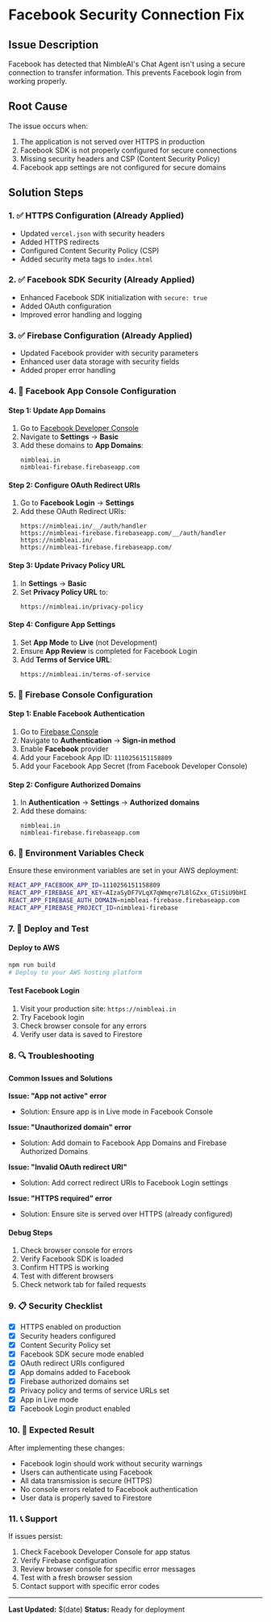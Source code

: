 # Facebook Security Connection Fix

## Issue Description
Facebook has detected that NimbleAI's Chat Agent isn't using a secure connection to transfer information. This prevents Facebook login from working properly.

## Root Cause
The issue occurs when:
1. The application is not served over HTTPS in production
2. Facebook SDK is not properly configured for secure connections
3. Missing security headers and CSP (Content Security Policy)
4. Facebook app settings are not configured for secure domains

## Solution Steps

### 1. ✅ HTTPS Configuration (Already Applied)
- Updated `vercel.json` with security headers
- Added HTTPS redirects
- Configured Content Security Policy (CSP)
- Added security meta tags to `index.html`

### 2. ✅ Facebook SDK Security (Already Applied)
- Enhanced Facebook SDK initialization with `secure: true`
- Added OAuth configuration
- Improved error handling and logging

### 3. ✅ Firebase Configuration (Already Applied)
- Updated Facebook provider with security parameters
- Enhanced user data storage with security fields
- Added proper error handling

### 4. 🔧 Facebook App Console Configuration

#### Step 1: Update App Domains
1. Go to [Facebook Developer Console](https://developers.facebook.com/apps/1110256151158809/settings/basic/)
2. Navigate to **Settings** → **Basic**
3. Add these domains to **App Domains**:
   ```
   nimbleai.in
   nimbleai-firebase.firebaseapp.com
   ```

#### Step 2: Configure OAuth Redirect URIs
1. Go to **Facebook Login** → **Settings**
2. Add these OAuth Redirect URIs:
   ```
   https://nimbleai.in/__/auth/handler
   https://nimbleai-firebase.firebaseapp.com/__/auth/handler
   https://nimbleai.in/
   https://nimbleai-firebase.firebaseapp.com/
   ```

#### Step 3: Update Privacy Policy URL
1. In **Settings** → **Basic**
2. Set **Privacy Policy URL** to:
   ```
   https://nimbleai.in/privacy-policy
   ```

#### Step 4: Configure App Settings
1. Set **App Mode** to **Live** (not Development)
2. Ensure **App Review** is completed for Facebook Login
3. Add **Terms of Service URL**:
   ```
   https://nimbleai.in/terms-of-service
   ```

### 5. 🔧 Firebase Console Configuration

#### Step 1: Enable Facebook Authentication
1. Go to [Firebase Console](https://console.firebase.google.com/project/nimbleai-firebase/authentication/providers)
2. Navigate to **Authentication** → **Sign-in method**
3. Enable **Facebook** provider
4. Add your Facebook App ID: `1110256151158809`
5. Add your Facebook App Secret (from Facebook Developer Console)

#### Step 2: Configure Authorized Domains
1. In **Authentication** → **Settings** → **Authorized domains**
2. Add these domains:
   ```
   nimbleai.in
   nimbleai-firebase.firebaseapp.com
   ```

### 6. 🔧 Environment Variables Check

Ensure these environment variables are set in your AWS deployment:

```bash
REACT_APP_FACEBOOK_APP_ID=1110256151158809
REACT_APP_FIREBASE_API_KEY=AIzaSyDF7VLqX7qWmqre7L8lGZxx_GTiSiU9bHI
REACT_APP_FIREBASE_AUTH_DOMAIN=nimbleai-firebase.firebaseapp.com
REACT_APP_FIREBASE_PROJECT_ID=nimbleai-firebase
```

### 7. 🚀 Deploy and Test

#### Deploy to AWS
```bash
npm run build
# Deploy to your AWS hosting platform
```

#### Test Facebook Login
1. Visit your production site: `https://nimbleai.in`
2. Try Facebook login
3. Check browser console for any errors
4. Verify user data is saved to Firestore

### 8. 🔍 Troubleshooting

#### Common Issues and Solutions

**Issue: "App not active" error**
- Solution: Ensure app is in Live mode in Facebook Console

**Issue: "Unauthorized domain" error**
- Solution: Add domain to Facebook App Domains and Firebase Authorized Domains

**Issue: "Invalid OAuth redirect URI"**
- Solution: Add correct redirect URIs to Facebook Login settings

**Issue: "HTTPS required" error**
- Solution: Ensure site is served over HTTPS (already configured)

#### Debug Steps
1. Check browser console for errors
2. Verify Facebook SDK is loaded
3. Confirm HTTPS is working
4. Test with different browsers
5. Check network tab for failed requests

### 9. 📋 Security Checklist

- [x] HTTPS enabled on production
- [x] Security headers configured
- [x] Content Security Policy set
- [x] Facebook SDK secure mode enabled
- [x] OAuth redirect URIs configured
- [x] App domains added to Facebook
- [x] Firebase authorized domains set
- [x] Privacy policy and terms of service URLs set
- [x] App in Live mode
- [x] Facebook Login product enabled

### 10. 🎯 Expected Result

After implementing these changes:
- Facebook login should work without security warnings
- Users can authenticate using Facebook
- All data transmission is secure (HTTPS)
- No console errors related to Facebook authentication
- User data is properly saved to Firestore

### 11. 📞 Support

If issues persist:
1. Check Facebook Developer Console for app status
2. Verify Firebase configuration
3. Review browser console for specific error messages
4. Test with a fresh browser session
5. Contact support with specific error codes

---

**Last Updated:** $(date)
**Status:** Ready for deployment 